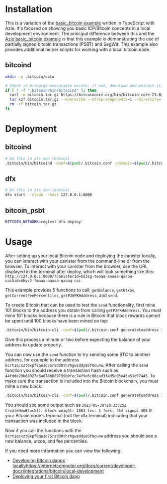 # Installation

This is a variation of the [basic_bitcoin example](https://github.com/dfinity/examples/tree/master/rust/basic_bitcoin) written in TypeScript with Azle. It's focused on showing you basic ICP/Bitcoin concepts in a local development environment. The principal difference between this and the [Azle basic_bitcoin example](https://github.com/demergent-labs/azle/tree/main/examples/basic_bitcoin) is that this example is demonstrating the use of partially signed bitcoin transactions (PSBT) and SegWit. This example also provides additional helper scripts for working with a local bitcoin node.

## bitcoind

```bash
mkdir -p .bitcoin/data

# Check if bitcoind executable exists; if not, download and extract it
if [ ! -f ".bitcoin/bin/bitcoind" ]; then
  curl -o bitcoin.tar.gz https://bitcoincore.org/bin/bitcoin-core-23.0/bitcoin-23.0-x86_64-linux-gnu.tar.gz
  tar xzf bitcoin.tar.gz --overwrite --strip-components=1 --directory=.bitcoin/ bitcoin-23.0/bin/
  rm -rf bitcoin.tar.gz
fi
```

# Deployment

## bitcoind

```bash
# Do this in its own terminal
.bitcoin/bin/bitcoind -conf=$(pwd)/.bitcoin.conf -datadir=$(pwd)/.bitcoin/data --port=18444
```

## dfx

```bash
# Do this in its own terminal
dfx start --clean --host 127.0.0.1:8000
```

## bitcoin_psbt

```bash
BITCOIN_NETWORK=regtest dfx deploy'
```

# Usage

After setting up your local Bitcoin node and deploying the canister locally, you can interact with your canister from the command-line or from the browser. To interact with your canister from the browser, use the URL displayed in the terminal after deploy, which will look something like this: `http://127.0.0.1:8000/?canisterId=bd3sg-teaaa-aaaaa-qaaba-cai&id=bkyz2-fmaaa-aaaaa-qaaaq-cai`

This example provides 5 functions to call: `getBalance`, `getUtxos`, `getCurrentFeePercentiles`, `getP2WPKHAddress`, and `send`.

To create Bitcoin that can be used to test the `send` functionality, first mine 101 blocks to the address you obtain from calling `getP2PKHAddress`. You must mine 101 blocks because there is a rule in Bitcoin that block rewards cannot be spent until 100 blocks have been mined on top:

```bash
.bitcoin/bin/bitcoin-cli -conf=$(pwd)/.bitcoin.conf generatetoaddress 101 <your-canister-btc-address>
```

Give this process a minute or two before expecting the balance of your address to update properly.

You can now use the `send` function to try sending some BTC to another address, for example to the address `bcrt1qcxzt0xpf8qe3q75rsd30thrhgwzddy85f0cu4w`. After calling the `send` function you should receive a transaction hash such as `44fdde20b88027e6a8786689739b0fec74f9e6c86cad3f4d5c05e43a51d97445`. To make sure the transaction is included into the Bitcoin blockchain, you must mine a new block:

```bash
.bitcoin/bin/bitcoin-cli -conf=$(pwd)/.bitcoin.conf generatetoaddress 1 <your-canister-btc-address>
```

You should see some output such as `2023-05-30T20:33:25Z CreateNewBlock(): block weight: 1804 txs: 1 fees: 454 sigops 408` in your Bitcoin node's terminal (not the dfx terminal) indicating that your transaction was included in the block.

Now if you call the functions with the `bcrt1qcxzt0xpf8qe3q75rsd30thrhgwzddy85f0cu4w` address you should see a new balance, utxos, and fee percentiles.

If you need more information you can view the following:

-   [Developing Bitcoin dapps locally]()https://internetcomputer.org/docs/current/developer-docs/integrations/bitcoin/local-development
-   [Deploying your first Bitcoin dapp](https://internetcomputer.org/docs/current/samples/deploying-your-first-bitcoin-dapp)
